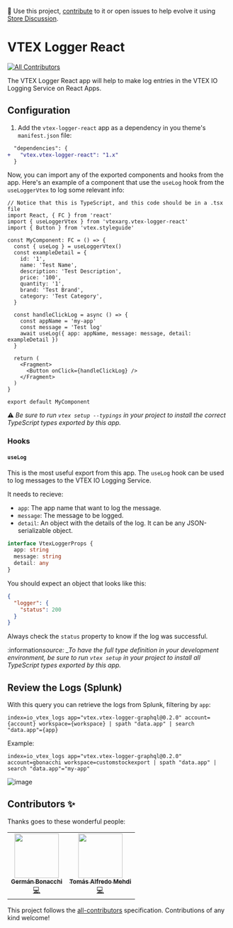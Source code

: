 📢 Use this project, [contribute](https://github.com/vtex-apps/product-context) to it or open issues to help evolve it using [Store Discussion](https://github.com/vtex-apps/store-discussion).

# VTEX Logger React

<!-- ALL-CONTRIBUTORS-BADGE:START - Do not remove or modify this section -->

[![All Contributors](https://img.shields.io/badge/all_contributors-1-orange.svg?style=flat-square)](#contributors-)

<!-- ALL-CONTRIBUTORS-BADGE:END -->

The VTEX Logger React app will help to make log entries in the VTEX IO Logging Service on React Apps.

## Configuration

1. Add the `vtex-logger-react` app as a dependency in you theme's `manifest.json` file:

```diff
  "dependencies": {
+   "vtex.vtex-logger-react": "1.x"
  }
```

Now, you can import any of the exported components and hooks from the app. Here's an example of a component that use the `useLog` hook from the `useLoggerVtex` to log some relevant info:

```tsx
// Notice that this is TypeScript, and this code should be in a .tsx file
import React, { FC } from 'react'
import { useLoggerVtex } from 'vtexarg.vtex-logger-react'
import { Button } from 'vtex.styleguide'

const MyComponent: FC = () => {
  const { useLog } = useLoggerVtex()
  const exampleDetail = {
    id: '1',
    name: 'Test Name',
    description: 'Test Description',
    price: '100',
    quantity: '1',
    brand: 'Test Brand',
    category: 'Test Category',
  }

  const handleClickLog = async () => {
    const appName = 'my-app'
    const message = 'Test log'
    await useLog({ app: appName, message: message, detail: exampleDetail })
  }

  return (
    <Fragment>
      <Button onClick={handleClickLog} />
    </Fragment>
  )
}

export default MyComponent
```

:warning: _Be sure to run `vtex setup --typings` in your project to install the correct TypeScript types exported by this app._

### Hooks

#### `useLog`

This is the most useful export from this app. The `useLog` hook can be used to log messages to the VTEX IO Logging Service.

It needs to recieve:

- `app`: The app name that want to log the message.
- `message`: The message to be logged.
- `detail`: An object with the details of the log. It can be any JSON-serializable object.

```ts
interface VtexLoggerProps {
  app: string
  message: string
  detail: any
}
```

You should expect an object that looks like this:

```json
{
  "logger": {
    "status": 200
  }
}
```

Always check the `status` property to know if the log was successful.

:information*source: \_To have the full type definition in your development environment, be sure to run `vtex setup` in your project to install all TypeScript types exported by this app.*

<!-- DOCS-IGNORE:start -->

## Review the Logs (Splunk)

With this query you can retrieve the logs from Splunk, filtering by `app`:

```
index=io_vtex_logs app="vtex.vtex-logger-graphql@0.2.0" account={account} workspace={workspace} | spath "data.app" | search "data.app"={app}
```

Example:

```
index=io_vtex_logs app="vtex.vtex-logger-graphql@0.2.0" account=gbonacchi workspace=customstockexport | spath "data.app" | search "data.app"="my-app"
```

![image](https://user-images.githubusercontent.com/55905671/146546432-2a1df845-5d46-4f5d-8ba5-049fed2b0efc.png)

## Contributors ✨

Thanks goes to these wonderful people:

<!-- ALL-CONTRIBUTORS-LIST:START - Do not remove or modify this section -->
<!-- prettier-ignore-start -->
<!-- markdownlint-disable -->
<table>
  <tr>
    <td align="center"><a href="https://github.com/germanBonacchi"><img src="https://avatars.githubusercontent.com/u/55905671?v=4" width="100px;" alt=""/><br /><sub><b>Germán Bonacchi</b></sub></a><br /><a href="https://github.com/vtex-apps/vtex-logger-react/commits?author=germanBonacchi" title="Code">💻</a></td>
    <td align="center"><a href="https://github.com/tomymehdi"><img src="https://avatars.githubusercontent.com/u/774112?v=4" width="100px;" alt=""/><br /><sub><b>Tomás Alfredo Mehdi</b></sub></a><br /><a href="https://github.com/vtex-apps/vtex-logger-react/commits?author=tomymehdi" title="Code">💻</a></td>
  </tr>
</table>

<!-- markdownlint-restore -->
<!-- prettier-ignore-end -->

<!-- ALL-CONTRIBUTORS-LIST:END -->

This project follows the [all-contributors](https://github.com/all-contributors/all-contributors) specification. Contributions of any kind welcome!

<!-- DOCS-IGNORE:end -->
